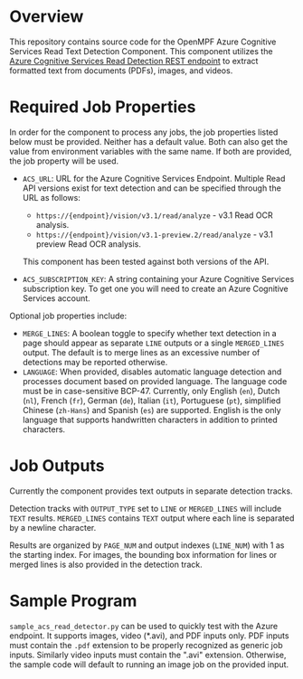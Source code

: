# Overview

This repository contains source code for the OpenMPF Azure Cognitive Services
Read Text Detection Component. This component utilizes the [Azure Cognitive Services Read Detection REST
endpoint](https://westcentralus.dev.cognitive.microsoft.com/docs/services/computer-vision-v3-1-ga/operations/5d986960601faab4bf452005)
to extract formatted text from documents (PDFs), images, and videos.


# Required Job Properties
In order for the component to process any jobs, the job properties listed below
must be provided. Neither has a default value. Both can also get the value
from environment variables with the same name. If both are provided, 
the job property will be used. 

- `ACS_URL`: URL for the Azure Cognitive Services Endpoint. Multiple Read API versions exist for text detection
   and can be specified through the URL as follows:

   - `https://{endpoint}/vision/v3.1/read/analyze` - v3.1 Read OCR analysis.
   - `https://{endpoint}/vision/v3.1-preview.2/read/analyze` - v3.1 preview Read OCR analysis.

   This component has been tested against both versions of the API.
   
- `ACS_SUBSCRIPTION_KEY`: A string containing your Azure Cognitive Services
  subscription key. To get one you will need to create an 
  Azure Cognitive Services account.

Optional job properties include:
- `MERGE_LINES`: A boolean toggle to specify whether text detection in a page should appear as separate `LINE` outputs or
   a single `MERGED_LINES` output. The default is to merge lines as an excessive number of detections may be reported
   otherwise.
- `LANGUAGE`:  When provided, disables automatic language detection and processes document based on provided language.
   The language code must be in case-sensitive BCP-47.  Currently, only English (`en`), Dutch (`nl`),
   French (`fr`), German (`de`), Italian (`it`), Portuguese (`pt`), simplified Chinese (`zh-Hans`) and Spanish (`es`)
   are supported. English is the only language that supports handwritten characters in addition to printed characters.

# Job Outputs
Currently the component provides text outputs in separate detection tracks.

Detection tracks with `OUTPUT_TYPE` set to `LINE` or `MERGED_LINES` will include `TEXT` results. `MERGED_LINES`
contains `TEXT` output where each line is separated by a newline character.

Results are organized by `PAGE_NUM` and output indexes (`LINE_NUM`) with 1 as the starting index.
For images, the bounding box information for lines or merged lines is also provided in the detection track.

# Sample Program
`sample_acs_read_detector.py` can be used to quickly test with the Azure
endpoint. It supports images, video (*.avi), and PDF inputs only. PDF inputs must contain the `.pdf`
extension to be properly recognized as generic job inputs. Similarly video inputs must contain the ".avi" extension.
Otherwise, the sample code will default to running an image job on the provided input.
